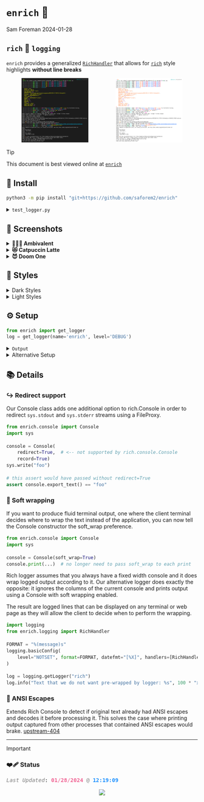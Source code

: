 # `enrich` 💸
Sam Foreman
2024-01-28

## `rich` 🤝 `logging`

`enrich` provides a generalized
[`RichHandler`](https://github.com/saforem2/enrich/blob/main/src/enrich/handler.py#L28)
that allows for [`rich`](https://github.com/Textualize/rich) style
highlights **without line breaks**

<!--<div id="fig-compare" layout-valign="bottom"
style="display: flex; align-items: flex-end;">

<table style="width:100%;">
<colgroup>
<col style="width: 40%" />
<col style="width: 10%" />
<col style="width: 40%" />
</colgroup>
<tbody>
<tr class="odd">
<td style="text-align: center;"><div width="40%"
data-layout-align="center">
<p><img
src="https://github.com/saforem2/enrich/blob/main/assets/dark.png?raw=true"
id="fig-dark" data-ref-parent="fig-compare" data-fig.extended="false"
width="40%" alt="(a) dark" align="center" style="text-align:center;" /></p>
</div></td>
<td style="text-align: center;"><div class="quarto-figure-spacer"
width="10%" data-layout-align="center">
<p> </p>
</div></td>
<td style="text-align: center;"><div width="40%"
data-layout-align="center">
<p><img
src="https://github.com/saforem2/enrich/blob/main/assets/light.png?raw=true"
id="fig-light" data-ref-parent="fig-compare"
data-fig.extended="false" width="40%" alt="(b) light"  align="center" style="text-align:center;" /></p>
</div></td>
</tr>
</tbody>
</table>

Figure 1: Imagine `nanoGPT`, with *all* the add-ons.

</div>
-->


<!-- ::: {layout="[[35, -5, 35]]" layout-valign="bottom" style="display: flex; text-align:center; align-items: flex-end;"} -->

<!--<div class="columns" style="display:flex;">

<div class="column" width="35%">

<img
src="https://github.com/saforem2/enrich/blob/main/assets/dark.png?raw=true"
class="stretch" />

</div>

<div class="column" width="35%">

<img
src="https://github.com/saforem2/enrich/blob/main/assets/light.png?raw=true"
class="stretch" />

</div>

</div>
-->


<div style="text-align:center;" align="center">
  
<img src="https://github.com/saforem2/enrich/blob/main/assets/dark.png?raw=true" width="35%" /> $\hspace{50pt}$ <img src="https://github.com/saforem2/enrich/blob/main/assets/light.png?raw=true" width="35%" />

</div>

> [!TIP]
>
> This document is best viewed online at
> [`enrich`](https://saforem2.github.io/enrich)

## 🧩 Install

``` bash
python3 -m pip install "git+https://github.com/saforem2/enrich"
```

<details closed>
<summary>
<code>test_logger.py</code>
</summary>

``` python
from enrich import get_logger
log = get_logger(name='test', level='DEBUG')
log.debug('debug')
log.info('info')
log.warning('warning')
log.error('error')
log.critical('critical')
```

<details closed>
<summary>
<code>Output</code>:
</summary>

<div class="cell-output cell-output-display"
style="font-family:monospace!important;">

<pre style="white-space:pre;overflow-x:auto;line-height:normal;font-family:monospace;">
<span style="color:var(--ansi-black);">[</span><span style="color:var(--ansi-black-bright);">2024-01-28 </span><span style="color:var(--ansi-black-bright);">11:13:30</span><span style="color:var(--ansi-black);">]</span><span style="color:var(--ansi-black);">[</span><b><span style="color:var(--ansi-green);">DEBUG</span></b><span style="color:var(--ansi-black);">]</span><span style="color:var(--ansi-black);">[</span><i><span style="color:var(--ansi-cyan);">test_logger</span></i><span style="color:var(--ansi-green-bright)">:</span><span style="color:var(--ansi-black);">24</span><span style="color:var(--ansi-black);">]</span><b><span style="color:var(--ansi-yellow-bright);"> - </span></b>debug  
<span style="color:var(--ansi-black);">[</span><span style="color:var(--ansi-black-bright);">2024-01-28 </span><span style="color:var(--ansi-black-bright);">11:13:30</span><span style="color:var(--ansi-black);">]</span><span style="color:var(--ansi-black);">[</span><b><span style="color:var(--ansi-blue);">INFO</span></b><span style="color:var(--ansi-black);">]</span><span style="color:var(--ansi-black);">[</span><i><span style="color:var(--ansi-cyan);">test_logger</span></i><span style="color:var(--ansi-green-bright)">:</span><span style="color:var(--ansi-black);">25</span><span style="color:var(--ansi-black);">]</span><b><span style="color:var(--ansi-yellow-bright);"> - </span></b>info  
<span style="color:var(--ansi-black);">[</span><span style="color:var(--ansi-black-bright);">2024-01-28 </span><span style="color:var(--ansi-black-bright);">11:13:30</span><span style="color:var(--ansi-black);">]</span><span style="color:var(--ansi-black);">[</span><span style="color:var(--ansi-yellow);">WARNING</span><span style="color:var(--ansi-black);">]</span><span style="color:var(--ansi-black);">[</span><i><span style="color:var(--ansi-cyan);">test_logger</span></i><span style="color:var(--ansi-green-bright)">:</span><span style="color:var(--ansi-black);">26</span><span style="color:var(--ansi-black);">]</span><b><span style="color:var(--ansi-yellow-bright);"> - </span></b>warning  
<span style="color:var(--ansi-black);">[</span><span style="color:var(--ansi-black-bright);">2024-01-28 </span><span style="color:var(--ansi-black-bright);">11:13:30</span><span style="color:var(--ansi-black);">]</span><span style="color:var(--ansi-black);">[</span><b><span style="color:var(--ansi-red);">ERROR</span></b><span style="color:var(--ansi-black);">]</span><span style="color:var(--ansi-black);">[</span><i><span style="color:var(--ansi-cyan);">test_logger</span></i><span style="color:var(--ansi-green-bright)">:</span><span style="color:var(--ansi-black);">27</span><span style="color:var(--ansi-black);">]</span><b><span style="color:var(--ansi-yellow-bright);"> - </span></b>error  
<span style="color:var(--ansi-black);">[</span><span style="color:var(--ansi-black-bright)">2024-01-28 </span><span style="color:var(--ansi-black-bright)">11:13:30</span><span style="color:var(--ansi-black);">]</span><span style="color:var(--ansi-black);">[</span><b><span style="color:var(--black000); background-color: var(--ansi-red-bright);">CRITICAL</span></b><span style="color:var(--ansi-black);">]</span><span style="color:var(--ansi-black);">[</span><i><span style="color:var(--ansi-cyan);">test_logger</span></i><span style="color:var(--ansi-green-bright)">:</span><span style="color:var(--ansi-black);">28</span><span style="color:var(--ansi-black);">]</span><b><span style="color:var(--ansi-yellow-bright);"> - </span></b>critical
</pre>

</div>

</details>
</details>

## 📸 Screenshots

<details>
<summary>
<b>🤷🏻‍♂️ Ambivalent</b>
</summary>

<img
src="https://github.com/saforem2/enrich/blob/main/assets/logs/amvbivalent.png?raw=true"
class="stretch" alt="ambivalent" />

<img
src="https://github.com/saforem2/enrich/blob/main/assets/logs/ambivalent-transparent.png?raw=true"
class="stretch" alt="ambivalent-transparent" />

</details>
<details>
<summary>
<b>😻 Catpuccin Latte</b>
</summary>

<img
src="https://github.com/saforem2/enrich/blob/main/assets/logs/catpuccin-latte.png?raw=true"
class="stretch" alt="catpuccin-latte" /> <img
src="https://github.com/saforem2/enrich/blob/main/assets/logs/catpuccin-latte-transparent.png?raw=true"
class="stretch" alt="catpuccin-latte-transparent" />

</details>
<details>
<summary>
<b>😈 Doom One</b>
</summary>

<img
src="https://github.com/saforem2/enrich/blob/main/assets/logs/doom-one.png?raw=true"
class="stretch" alt="doom-one" /> <img
src="https://github.com/saforem2/enrich/blob/main/assets/logs/doom-one-transparent.png?raw=true"
class="stretch" alt="doom-one-transparent" />

</details>

## 💅 Styles

<details closed>
<summary>
Dark Styles
</summary>
<img src="./assets/styles-dark.png" class="stretch" />
</details>
<details closed>
<summary>
Light Styles
</summary>
<img src="./assets/styles-light.png" class="stretch" />
</details>
</details>
<!-- <details closed><summary>Screenshot:</summary> -->
<!---->
<!-- ::: {#fig-test-logger} -->
<!---->
<!-- ![`test_logger.py`](./assets/test_logger.png){.stretch} -->
<!---->
<!-- ::: -->
<!---->
<!-- </details> -->

## ⚙️ Setup

``` python
from enrich import get_logger
log = get_logger(name='enrich', level='DEBUG')
```

<details>
<summary>
<code>Output</code>
</summary>

``` python
log.debug('debug')
log.info('info')
log.warning('warning')
log.error('error')
log.critical('critical')
[2024-01-28 11:04:50][DEBUG][ipython:1] - debug
[2024-01-28 11:04:50][INFO][ipython:2] - info
[2024-01-28 11:04:50][WARNING][ipython:3] - warning
[2024-01-28 11:04:50][ERROR][ipython:4] - error
[2024-01-28 11:04:50][CRITICAL][ipython:5] - critical
```

</details>
<details>
<summary>
Alternative Setup
</summary>

- `logging.config.dictConfig(...)`:

  ``` python
  import yaml
  with Path('logconf.yaml').open('r') as stream:
      config = yaml.load(stream, Loader=yaml.FullLoader)
  log_config = logging.config.dictConfig(config)
  log = logging.getLogger(__name__)
  log.setLevel('INFO')
  ```

- Where `logconf.yaml`:

  ``` yaml
  ---
  # logconf.yaml
  handlers:
    term:
      class: enrich.handler.RichHandler
      show_time: true
      show_level: true
      enable_link_path: false
      level: DEBUG
  root:
    handlers: [term]
  disable_existing_loggers: false
  ...
  ```

</details>

## 📚 Details

### ↪️ Redirect support

Our Console class adds one additional option to rich.Console in order to
redirect `sys.stdout` and `sys.stderr` streams using a FileProxy.

``` python
from enrich.console import Console
import sys

console = Console(
    redirect=True,  # <-- not supported by rich.console.Console
    record=True)
sys.write("foo")

# this assert would have passed without redirect=True
assert console.export_text() == "foo"
```

### 🌯 Soft wrapping

If you want to produce fluid terminal output, one where the client
terminal decides where to wrap the text instead of the application, you
can now tell the Console constructor the soft_wrap preference.

``` python
from enrich.console import Console
import sys

console = Console(soft_wrap=True)
console.print(...)  # no longer need to pass soft_wrap to each print
```

Rich logger assumes that you always have a fixed width console and it
does wrap logged output according to it. Our alternative logger does
exactly the opposite: it ignores the columns of the current console and
prints output using a Console with soft wrapping enabled.

The result are logged lines that can be displayed on any terminal or web
page as they will allow the client to decide when to perform the
wrapping.

``` python
import logging
from enrich.logging import RichHandler

FORMAT = "%(message)s"
logging.basicConfig(
    level="NOTSET", format=FORMAT, datefmt="[%X]", handlers=[RichHandler()]
)

log = logging.getLogger("rich")
log.info("Text that we do not want pre-wrapped by logger: %s", 100 * "x")
```

### 💾 ANSI Escapes

Extends Rich Console to detect if original text already had ANSI escapes
and decodes it before processing it. This solves the case where printing
output captured from other processes that contained ANSI escapes would
brake.
[upstream-404](https://github.com/willmcgugan/rich/discussions/404)

</details>

------------------------------------------------------------------------

> [!IMPORTANT]
>
> ### <span style="color: var(--ansi-red);">❤️‍🩹 Status</span>
>
> <pre style="white-space:pre;overflow-x:auto;line-height:normal;font-family:Menlo,'DejaVu Sans Mono',consolas,'Courier New',monospace"><span style="color: #7f7f7f; text-decoration-color: #7f7f7f; font-style: italic">Last Updated</span>: <span style="color: #f06292; text-decoration-color: #f06292; font-weight: bold">01</span><span style="color: #f06292; text-decoration-color: #f06292">/</span><span style="color: #f06292; text-decoration-color: #f06292; font-weight: bold">28</span><span style="color: #f06292; text-decoration-color: #f06292">/</span><span style="color: #f06292; text-decoration-color: #f06292; font-weight: bold">2024</span> <span style="color: #7f7f7f; text-decoration-color: #7f7f7f">@</span> <span style="color: #1a8fff; text-decoration-color: #1a8fff; font-weight: bold">12:19:09</span>
> </pre>
> <!-- [[![](https://hits.seeyoufarm.com/api/count/incr/badge.svg?url=https%3A%2F%2Fsaforem2.github.io&count_bg=%2300CCFF&title_bg=%23303030&icon=&icon_color=%23E7E7E7&title=hits&edge_flat=false)](https://hits.seeyoufarm.com)]{style="text-align:center;"} -->
> <p align="center">
> <a href="https://hits.seeyoufarm.com"><img align="center" src="https://hits.seeyoufarm.com/api/count/incr/badge.svg?url=https%3A%2F%2Fsamforeman.me&count_bg=%2300CCFF&title_bg=%23303030&icon=&icon_color=%23E7E7E7&title=hits&edge_flat=false"/></a>
> </p>

